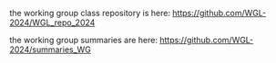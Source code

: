 the working group class repository is here: https://github.com/WGL-2024/WGL_repo_2024

the working group summaries are here: https://github.com/WGL-2024/summaries_WG
